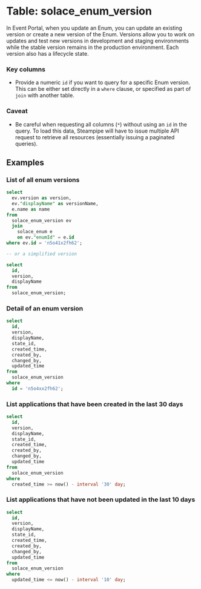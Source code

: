 # Table: solace_enum_version

In Event Portal, when you update an Enum, you can update an existing version or create a new version of the Enum. Versions allow you to work on updates and test new versions in development and staging environments while the stable version remains in the production environment. Each version also has a lifecycle state. 

### Key columns
- Provide a numeric `id` if you want to query for a specific Enum version. This can be either set directly in a `where` clause, or specified as part of `join` with another table.

### Caveat
- Be careful when requesting all columns (`*`) without using an `id` in the query. To load this data, Steampipe will have to issue multiple API request to retrieve all resources (essentially issuing a paginated queries).

## Examples

### List of all enum versions

```sql
select
  ev.version as version,
  ev."displayName" as versionName,
  e.name as name
from
  solace_enum_version ev
  join
    solace_enum e
    on ev."enumId" = e.id
where ev.id = 'n5o41x2fh62';

-- or a simplified version

select
  id, 
  version, 
  displayName
from
  solace_enum_version;
```

### Detail of an enum version

```sql
select
  id, 
  version, 
  displayName,
  state_id,
  created_time,
  created_by,
  changed_by,
  updated_time
from
  solace_enum_version
where
  id = 'n5o4xx2fh62';
```

### List applications that have been created in the last 30 days

```sql
select
  id, 
  version, 
  displayName,
  state_id,
  created_time,
  created_by,
  changed_by,
  updated_time
from
  solace_enum_version
where
  created_time >= now() - interval '30' day;
```

### List applications that have not been updated in the last 10 days

```sql
select
  id, 
  version, 
  displayName,
  state_id,
  created_time,
  created_by,
  changed_by,
  updated_time
from
  solace_enum_version
where
  updated_time <= now() - interval '10' day;
```